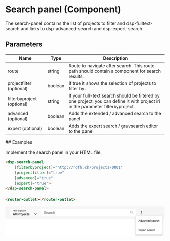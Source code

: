 # Search panel (Component)

The search-panel contains the list of projects to filter and dsp-fulltext-search and links to dsp-advanced-search and dsp-expert-search.

## Parameters

Name | Type | Description
--- | --- | ---
route | string | Route to navigate after search. This route path should contain a component for search results.
projectfilter (optional) | boolean | If true it shows the selection of projects to filter by.
filterbyproject (optional) | string | If your full-text search should be filtered by one project, you can define it with project iri in the parameter filterbyproject
advanced (optional) | boolean | Adds the extended / advanced search to the panel
expert (optional) | boolean | Adds the expert search / gravsearch editor to the panel

## Examples

Implement the search panel in your HTML file:

```html
<dsp-search-panel
    [filterbyproject]="http://rdfh.ch/projects/0001"
    [projectfilter]="true"
    [advanced]="true"
    [expert]="true">
</dsp-search-panel>

<router-outlet></router-outlet>
```

![Full search panel](../../assets/images/search-panel.png)
